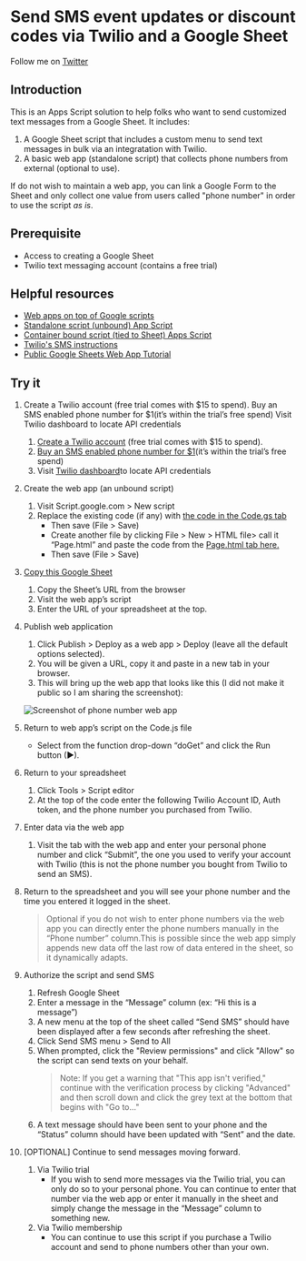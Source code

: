 
# Send SMS event updates or discount codes via Twilio and a Google Sheet

Follow me on [Twitter](https://twitter.com/TechandEco)

## Introduction

This is an Apps Script solution to help folks who want to send customized text
messages from a Google Sheet. It includes:

1. A Google Sheet script that includes a custom menu to send text messages in
   bulk via an integratation with Twilio.
1. A basic web app (standalone script) that collects phone numbers from
   external (optional to use).

If do not wish to maintain a web app, you can link a Google Form to the Sheet
and only collect one value from users called "phone number" in order to use the
script _as is_.

## Prerequisite

- Access to creating a Google Sheet
- Twilio text messaging account (contains a free trial)

## Helpful resources

- [Web apps on top of Google scripts](https://developers.google.com/apps-script/guides/web)
- [Standalone script (unbound) App Script](https://developers.google.com/apps-script/guides/standalone)
- [Container bound script (tied to Sheet) Apps Script](https://developers.google.com/apps-script/guides/bound)
- [Twilio's SMS instructions](https://www.twilio.com/blog/2016/02/send-sms-from-a-google-spreadsheet.html)
- [Public Google Sheets Web App Tutorial](https://youtu.be/RRQvySxaCW0)

## Try it

1. Create a Twilio account (free trial comes with $15 to spend).
Buy an SMS enabled phone number for $1(it’s within the trial’s free spend)
Visit Twilio dashboard to locate API credentials

    1. [Create a Twilio account](http://twilio.com/try-twilio?_ga=2.219940382.608987616.1576808306-1604173987.1564005873)
       (free trial comes with $15 to spend).
    1. [Buy an SMS enabled phone number for $1](https://www.twilio.com/user/account/phone-numbers/search)(it’s within the trial’s free spend)
    1. Visit [Twilio dashboard](https://www.twilio.com/console)to locate API credentials

1. Create the web app (an unbound script)
    1. Visit Script.google.com > New script
    1. Replace the existing code (if any) with [the code in the Code.gs tab](https://script.google.com/d/1lw89vpdMxVXRWWzGfqbnYyxYoZN9fhIZqb2wCdGyOTZrly9XQzqf1mV3/edit?usp=drive_web&folder=1Hs95J2PriOyFZOowx28O5xS-Bwb-iImx&splash=yes)
        - Then save (File > Save)
        - Create another file by clicking File > New > HTML file> call it
          “Page.html” and paste the code from the [Page.html tab here.](https://script.google.com/d/1lw89vpdMxVXRWWzGfqbnYyxYoZN9fhIZqb2wCdGyOTZrly9XQzqf1mV3/edit?usp=drive_web&folder=1Hs95J2PriOyFZOowx28O5xS-Bwb-iImx&splash=yes)  
        - Then save (File > Save)

1. [Copy this Google Sheet](https://docs.google.com/spreadsheets/d/1A0YN5Ps2Iq-yTHvBPXwrz61HBXA0ZWgIML911ub6B3o/copy)
    1. Copy the Sheet’s URL from the browser
    1. Visit the web app’s script
    1. Enter the URL of your spreadsheet at the top.

1. Publish web application
    1. Click Publish > Deploy as a web app > Deploy (leave all the default
       options selected).
    1. You will be given a URL, copy it and paste in a new tab in your browser.
    1. This will bring up the web app that looks like this (I did not make it public so I am sharing the screenshot):

    ![Screenshot of phone number web app](https://cdn.jsdelivr.net/gh/TechandEco/GSuite-samples@master/twilio-sheet/webapp-screenshot.png)

1. Return to web app’s script on the Code.js file
    - Select from the function drop-down “doGet” and click the Run button (►).

1. Return to your spreadsheet
    1. Click Tools > Script editor
    1. At the top of the code enter the following Twilio Account ID, Auth
       token, and the phone number you purchased from Twilio.
1. Enter data via the web app
    1. Visit the tab with the web app and enter your personal phone number and
       click “Submit”, the one you used to verify your account with Twilio
       (this is not the phone number you bought from Twilio to send an SMS).
1. Return to the spreadsheet and you will see your phone number and the
    time you entered it logged in the sheet.
    > Optional if you do not wish to enter phone numbers via the web app you
    > can directly enter the phone numbers manually in the “Phone number”
    > column.This is possible since the web app simply appends new data off
    > the last row of data entered in the sheet, so it dynamically adapts.

1. Authorize the script and send SMS
    1. Refresh Google Sheet
    1. Enter a message in the “Message” column (ex: “Hi this is a message”)
    1. A new menu at the top of the sheet called “Send SMS”  should have been
       displayed after a few seconds after refreshing the sheet.
    1. Click Send SMS menu > Send to All
    1. When prompted, click the "Review permissions" and click "Allow" so the
       script can send texts on your behalf.
        > Note: If you get a warning that "This app isn't verified,"
        > continue with the verification process by clicking "Advanced" and
        > then scroll down and click the grey text at the bottom that begins
        > with "Go to..."
    1. A text message should have been sent to your phone and the “Status” column should have been updated with “Sent” and the date.

1. [OPTIONAL] Continue to send messages moving forward.
    1. Via Twilio trial
        - If you wish to send more messages via the Twilio trial, you can only do so to your personal phone. You can continue to enter that number via the web app or enter it manually in the sheet and simply change the message in the “Message” column to something new.
    1. Via Twilio membership
        - You can continue to use this script if you purchase a Twilio account and send to phone numbers other than your own.